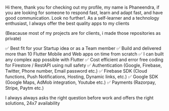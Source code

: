 Hi there, thank you for checking out my profile, my name is Phaneendra, if you are looking for someone to respond fast, learn and adapt fast, and have good communication. Look no further!. As a self-learner and a technology enthusiast, I always offer the best quality apps to my clients

(Beacause most of my projects are for clients, i made those repositories as private)

✅ Best fit for your Startup idea or as a Team member
✅ Build and delivered more than 10 Flutter Mobile and Web apps on time from scratch
✅ I can built any complex app possible with Flutter
✅ Cost efficient and error free coding for Firestore / RestAPI using null safety
✅ Authentication (Google, Firebase, Twitter, Phone number, Email password etc.)
✅ Firebase SDK (Cloud functions, Push Notifications, Hosting, Dynamic links, etc.)
✅ Google SDK (Google Maps, AdMob integration, Youtube etc.)
✅ Payments (Razorpay, Stripe, Paytm etc.)

I always always asks the right question before work and offers the right solutions, 24x7 availability


